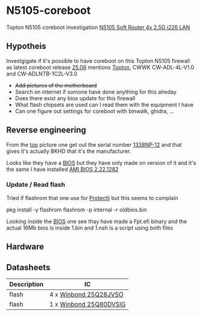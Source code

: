 # N5105-coreboot
Topton N5105 coreboot investigation [N5105 Soft Router 4x 2.5G i226 LAN](https://www.toptonpc.com/product/12th-gen-intel-n100-firewall-computer-n6000-n5105-n5100-soft-router-4x-2-5g-i226-lan-industrial-fanless-mini-pc-pfsense-pve-esxi/?_gl=1*1akq4mb*_up*MQ..*_ga*MTYxMTY3ODA0My4xNzUyMTYzOTI1*_ga_5D4NM9G62C*czE3NTIxNjM5MjIkbzEkZzEkdDE3NTIxNjM5MjgkajU0JGwwJGgw*_ga_F8C2ET9T2F*czE3NTIxNjM5MjIkbzEkZzEkdDE3NTIxNjM5MjkkajUzJGwwJGgyMDgxMTgwOTM)

## Hypotheis 
Investgigate if it's possible to have coreboot on this Topton N5105 firewall as latest coreboot release [25.06](https://blogs.coreboot.org/blog/2025/07/04/announcing-the-coreboot-release-25-06/) mentions [Topton](https://doc.coreboot.org/mainboard/topton/adl/x2f-n100.html),  CWWK CW-ADL-4L-V1.0 and CW-ADLNTB-1C2L-V3.0

* ~~Add pictures of the motherboard~~
* Search on internet if somone have done anything for this alreday
* Does there exist any bios update for this firewall
* What flash chipsets are used can I read them with the equipment I have 
* Can one figure out settings for coreboot with binwalk, ghidra, ...


## Reverse engineering 
From the [top](images/N5105_top.png) picture one get out the serial number [1338NP-12](https://www.bkipc.com/en/product/BKHD-1338NP-12-4L.html) and that gives it's actually BKHD that it's the manufacturer. 

Looks like they have a [BIOS](https://www.bkipc.com/en/download/file-1338NP-12-4L.html) but they have only made on version of it and it's the same I have installed [AMI BIOS 2.22.1282](images/ami_bios.png)

### Update / Read flash 
Tried if flashrom that one use for [Protectli](https://teklager.se/en/knowledge-base/apu-bios-upgrade/) but this seems to complain

pkg install -y flashrom
flashrom -p internal -r oldbios.bin 


Looking inside the [BIOS](https://www.bkipc.com/en/download/file-1338NP-12-4L.html) one see thay have made a Fpt.efi binary and the actual 16Mb bios is inside 1.bin and 1.nsh is a script using both files   


## Hardware 

## Datasheets 
| Description | IC           |
| ---         |---           |
| flash       |4 x [Winbond 25Q28JVSO](https://www.alldatasheet.com/html-pdf/932084/WINBOND/25Q80DVSIG/2115/7/25Q80DVSIG.html)      |
| flash       |1 x [Winbond 25Q80DVSIG](https://www.alldatasheet.com/datasheet-pdf/pdf/932084/WINBOND/25Q80DVSIG.html)              |
